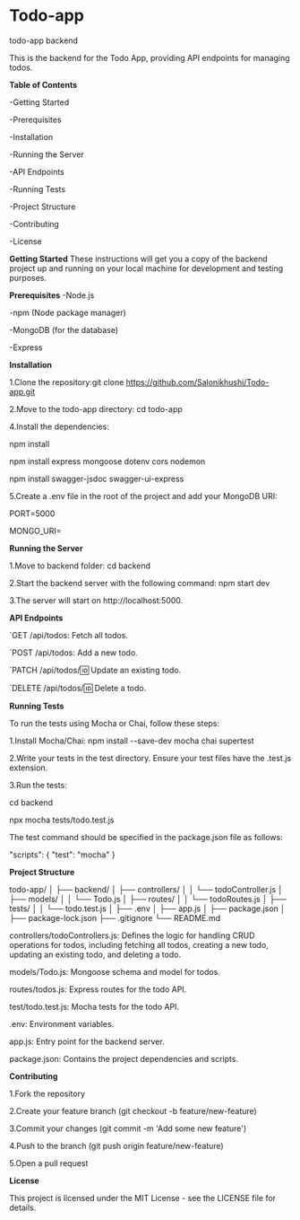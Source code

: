 # Todo-app
todo-app backend

This is the backend for the Todo App, providing API endpoints for managing todos.

**Table of Contents**

-Getting Started

-Prerequisites

-Installation

-Running the Server

-API Endpoints

-Running Tests

-Project Structure

-Contributing

-License

**Getting Started**
These instructions will get you a copy of the backend project up and running on your local machine for development and testing purposes.

**Prerequisites**
-Node.js

-npm (Node package manager)

-MongoDB (for the database)

-Express

**Installation**

1.Clone the repository:git clone https://github.com/Salonikhushi/Todo-app.git

2.Move to the todo-app directory: cd todo-app

4.Install the dependencies:

npm install

npm install express mongoose dotenv cors nodemon

npm install swagger-jsdoc swagger-ui-express

5.Create a .env file in the root of the project and add your MongoDB URI:

PORT=5000

MONGO_URI=<your-mongodb-connection-string>

**Running the Server**

1.Move to backend folder: cd backend

2.Start the backend server with the following command: npm start dev

3.The server will start on http://localhost:5000.

**API Endpoints**

`GET /api/todos: Fetch all todos.

`POST /api/todos: Add a new todo.

`PATCH /api/todos/:id: Update an existing todo.

`DELETE /api/todos/:id: Delete a todo.

**Running Tests**

To run the tests using Mocha or Chai, follow these steps:

1.Install Mocha/Chai: npm install --save-dev mocha chai supertest

2.Write your tests in the test directory. Ensure your test files have the .test.js extension.

3.Run the tests: 

cd backend

npx mocha tests/todo.test.js

The test command should be specified in the package.json file as follows:

"scripts": {
  "test": "mocha"
}

**Project Structure**

todo-app/
│
├── backend/
│   ├── controllers/
│   │   └── todoController.js
│   ├── models/
│   │   └── Todo.js
│   ├── routes/
│   │   └── todoRoutes.js
│   ├── tests/
│   │   └── todo.test.js
│   ├── .env
│   ├── app.js
│   ├── package.json
│   ├── package-lock.json
├── .gitignore
└── README.md

controllers/todoControllers.js: Defines the logic for handling CRUD operations for todos, including fetching all todos, creating a new todo, updating an existing todo, and deleting a todo.

models/Todo.js: Mongoose schema and model for todos.

routes/todos.js: Express routes for the todo API.

test/todo.test.js: Mocha tests for the todo API.

.env: Environment variables.

app.js: Entry point for the backend server.

package.json: Contains the project dependencies and scripts.

**Contributing**

1.Fork the repository

2.Create your feature branch (git checkout -b feature/new-feature)

3.Commit your changes (git commit -m 'Add some new feature')

4.Push to the branch (git push origin feature/new-feature)

5.Open a pull request

**License**

This project is licensed under the MIT License - see the LICENSE file for details.









